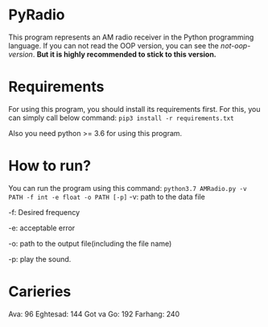 # PyRadio
This program represents an AM radio receiver in the Python programming language.
If you can not read the OOP version, you can see the *not-oop-version*. **But it is highly recommended to stick to this version.**

# Requirements
For using this program, you should install its requirements first. For this, you can simply call below command:
`pip3 install -r requirements.txt`

Also you need python >= 3.6 for using this program.


# How to run?
You can run the program using this command:
`python3.7 AMRadio.py -v PATH -f int -e float -o PATH [-p]`
-v: path to the data file

-f: Desired frequency

-e: acceptable error

-o: path to the output file(including the file name)

-p: play the sound.

# Carieries
Ava: 96
Eghtesad: 144
Got va Go: 192
Farhang: 240

